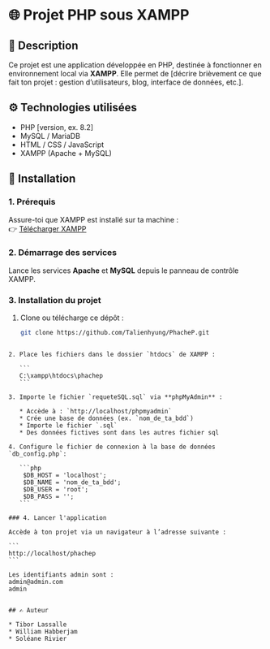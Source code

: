# 🌐 Projet PHP sous XAMPP

## 📜 Description

Ce projet est une application développée en PHP, destinée à fonctionner en environnement local via **XAMPP**. Elle permet de [décrire brièvement ce que fait ton projet : gestion d’utilisateurs, blog, interface de données, etc.].

## ⚙️ Technologies utilisées

- PHP [version, ex. 8.2]
- MySQL / MariaDB
- HTML / CSS / JavaScript
- XAMPP (Apache + MySQL)

## 🧭 Installation

### 1. Prérequis
Assure-toi que XAMPP est installé sur ta machine :  
👉 [Télécharger XAMPP](https://www.apachefriends.org/index.html)

### 2. Démarrage des services
Lance les services **Apache** et **MySQL** depuis le panneau de contrôle XAMPP.

### 3. Installation du projet

1. Clone ou télécharge ce dépôt :
   ```bash
   git clone https://github.com/Talienhyung/PhacheP.git
````

2. Place les fichiers dans le dossier `htdocs` de XAMPP :

   ```
   C:\xampp\htdocs\phachep
   ```

3. Importe le fichier `requeteSQL.sql` via **phpMyAdmin** :

   * Accède à : `http://localhost/phpmyadmin`
   * Crée une base de données (ex. `nom_de_ta_bdd`)
   * Importe le fichier `.sql`
   * Des données fictives sont dans les autres fichier sql

4. Configure le fichier de connexion à la base de données `db_config.php`:

   ```php
    $DB_HOST = 'localhost';
    $DB_NAME = 'nom_de_ta_bdd';
    $DB_USER = 'root';
    $DB_PASS = '';
   ```

### 4. Lancer l'application

Accède à ton projet via un navigateur à l’adresse suivante :

```
http://localhost/phachep
```

Les identifiants admin sont :
admin@admin.com
admin


## ✍️ Auteur

* Tibor Lassalle
* William Habberjam
* Soléane Rivier

